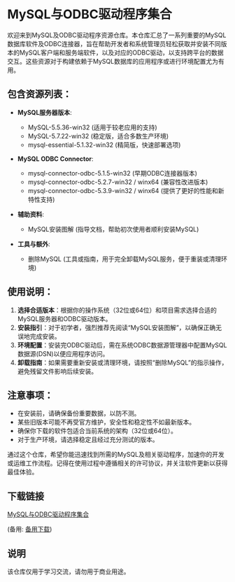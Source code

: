 # MySQL与ODBC驱动程序集合

欢迎来到MySQL及ODBC驱动程序资源仓库。本仓库汇总了一系列重要的MySQL数据库软件及ODBC连接器，旨在帮助开发者和系统管理员轻松获取并安装不同版本的MySQL客户端和服务端软件，以及对应的ODBC驱动，以支持跨平台的数据交互。这些资源对于构建依赖于MySQL数据库的应用程序或进行环境配置尤为有用。

## 包含资源列表：

- **MySQL服务器版本**:
  - MySQL-5.5.36-win32 (适用于较老应用的支持)
  - MySQL-5.7.22-win32 (稳定版，适合多数生产环境)
  - mysql-essential-5.1.32-win32 (精简版，快速部署选项)

- **MySQL ODBC Connector**:
  - mysql-connector-odbc-5.1.5-win32 (早期ODBC连接器版本)
  - mysql-connector-odbc-5.2.7-win32 / winx64 (兼容性改进版本)
  - mysql-connector-odbc-5.3.9-win32 / winx64 (提供了更好的性能和新特性支持)

- **辅助资料**:
  - MySQL安装图解 (指导文档，帮助初次使用者顺利安装MySQL)
  
- **工具与额外**:
  - 删除MySQL (工具或指南，用于完全卸载MySQL服务，便于重装或清理环境)

## 使用说明：
1. **选择合适版本**：根据你的操作系统（32位或64位）和项目需求选择合适的MySQL服务器和ODBC驱动版本。
2. **安装指引**：对于初学者，强烈推荐先阅读“MySQL安装图解”，以确保正确无误地完成安装。
3. **环境配置**：安装完ODBC驱动后，需在系统ODBC数据源管理器中配置MySQL数据源(DSN)以便应用程序访问。
4. **卸载指南**：如果需要重新安装或清理环境，请按照“删除MySQL”的指示操作，避免残留文件影响后续安装。

## 注意事项：
- 在安装前，请确保备份重要数据，以防不测。
- 某些旧版本可能不再受官方维护，安全性和稳定性不如最新版本。
- 确保你下载的软件包适合当前系统的架构（32位或64位）。
- 对于生产环境，请选择稳定且经过充分测试的版本。

通过这个仓库，希望你能迅速找到所需的MySQL及相关驱动程序，加速你的开发或运维工作流程。记得在使用过程中遵循相关的许可协议，并关注软件更新以获得最佳体验。

## 下载链接
[MySQL与ODBC驱动程序集合](https://pan.quark.cn/s/ad5c0b2e78ce) 

(备用: [备用下载](https://pan.baidu.com/s/1icHKbaAVOmumR4LlQTKlfg?pwd=1234))

## 说明

该仓库仅用于学习交流，请勿用于商业用途。
